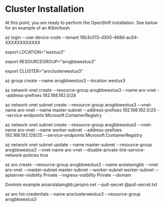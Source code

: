 # Cluster Installation

At this point, you are ready to perform the OpenShift installation. See below for an example of an
#/bin/bash


az login --use-device-code --tenant 16b3c013-d300-468d-ac64-XXXXXXXXXXXX

export LOCATION="westus3"

export RESOURCEGROUP="arogbbwestus3"

export CLUSTER="aroclusterwestus3"

az group create --name arogbbwestus3 --location westus3

az network vnet create --resource-group arogbbwestus3 --name aro-vnet --address-prefixes 192.168.192.0/24

az network vnet subnet create --resource-group arogbbwestus3 --vnet-name aro-vnet --name master-subnet --address-prefixes 192.168.192.0/25 --service-endpoints Microsoft.ContainerRegistry

az network vnet subnet create --resource-group arogbbwestus3 --vnet-name aro-vnet --name worker-subnet --address-prefixes 192.168.192.128/25 --service-endpoints Microsoft.ContainerRegistry

az network vnet subnet update --name master-subnet --resource-group arogbbwestus3 --vnet-name aro-vnet --disable-private-link-service-network-policies true

az aro create --resource-group arogbbwestus3 --name arolatamgbb --vnet aro-vnet --master-subnet master-subnet --worker-subnet worker-subnet --apiserver-visibility Private --ingress-visibility Private --domain 

Dominio example 
aroarolatamgbb.jaropro.net --pull-secret @pull-secret.txt

az aro list-credentials --name aroclusterwestus3 --resource-group arogbbwestus3
